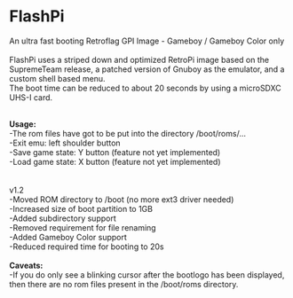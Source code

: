 # FlashPi
 An ultra fast booting Retroflag GPI Image - Gameboy / Gameboy Color only<br><br>
FlashPi uses a striped down and optimized RetroPi image based on the SupremeTeam release, a patched version of Gnuboy as the emulator, and a custom shell based menu.<br>
The boot time can be reduced to about 20 seconds by using a microSDXC UHS-I card.<br><br>

<b>Usage:</b> <br>
-The rom files have got to be put into the directory /boot/roms/...<br>
-Exit emu: left shoulder button<br>
-Save game state: Y button (feature not yet implemented)<br>
-Load game state: X button (feature not yet implemented)<br>
<br><br>
v1.2<br>
-Moved ROM directory to /boot (no more ext3 driver needed)<br>
-Increased size of boot partition to 1GB<br>
-Added subdirectory support<br>
-Removed requirement for file renaming<br>
-Added Gameboy Color support<br>
-Reduced required time for booting to 20s<br><br>
<b>Caveats:</b><br>
-If you do only see a blinking cursor after the bootlogo has been displayed, then there are no rom files present in the /boot/roms directory.<br>

 
